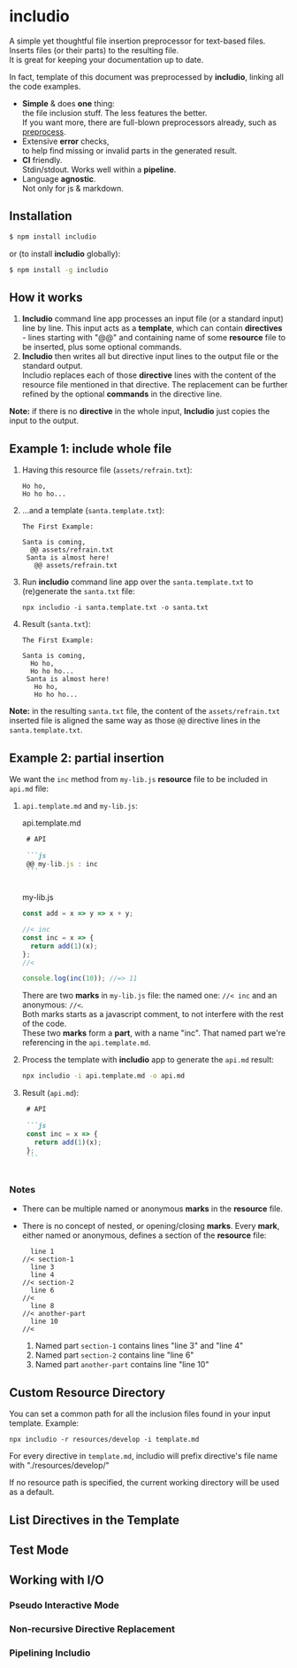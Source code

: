 <!--- Comments are Fun --->

# includio

A simple yet thoughtful file insertion preprocessor for text-based files. Inserts files (or their parts) to the resulting file.  
It is great for keeping your documentation up to date.

In fact, template of this document was preprocessed by **includio**, linking all the code examples.

- **Simple** & does **one** thing:  
  the file inclusion stuff. The less features the better.  
   If you want more, there are full-blown preprocessors already, such as [preprocess](https://www.npmjs.com/package/preprocess).
- Extensive **error** checks,  
   to help find missing or invalid parts in the generated result.
- **CI** friendly.  
  Stdin/stdout. Works well within a **pipeline**.
- Language **agnostic**.  
  Not only for js & markdown.

## Installation

```bash
$ npm install includio
```

or (to install **includio** globally):

```bash
$ npm install -g includio
```

## How it works

1. **Includio** command line app processes an input file (or a standard input) line by line. This input acts as a **template**, which can contain **directives** - lines starting with "@@" and containing name of some **resource** file to be inserted, plus some optional commands.
2. **Includio** then writes all but directive input lines to the output file or the standard output.  
   Includio replaces each of those **directive** lines with the content of the resource file mentioned in that directive.
   The replacement can be further refined by the optional **commands** in the directive line.

**Note:** if there is no **directive** in the whole input, **Includio** just copies the input to the output.

## Example 1: include whole file

1. Having this resource file (`assets/refrain.txt`):

   ```
   Ho ho,
   Ho ho ho...
   ```

2. ...and a template (`santa.template.txt`):

   ```
   The First Example:
   
   Santa is coming,
     @@ assets/refrain.txt
    Santa is almost here!
      @@ assets/refrain.txt
   ```

3. Run **includio** command line app over the `santa.template.txt` to (re)generate the `santa.txt` file:

   ```
   npx includio -i santa.template.txt -o santa.txt
   ```

4. Result (`santa.txt`):

   ```
   The First Example:
   
   Santa is coming,
     Ho ho,
     Ho ho ho...
    Santa is almost here!
      Ho ho,
      Ho ho ho...
   ```

**Note:** in the resulting `santa.txt` file, the content of the `assets/refrain.txt` inserted file is aligned the same way as those `@@` directive lines in the `santa.template.txt`.

## Example 2: partial insertion

We want the `inc` method from `my-lib.js` **resource** file to be included in `api.md` file:

1. `api.template.md` and `my-lib.js`:

   api.template.md
   <!-- prettier-ignore -->
   ~~~md
    # API
    
    ```js
    @@ my-lib.js : inc
    ```
    
    ~~~

   my-lib.js

   ```js
   const add = x => y => x + y;
   
   //< inc
   const inc = x => {
     return add(1)(x);
   };
   //<
   
   console.log(inc(10)); //=> 11
   
   ```

   There are two **marks** in `my-lib.js` file: the named one: `//< inc` and an anonymous: `//<`.  
   Both marks starts as a javascript comment, to not interfere with the rest of the code.  
    These two **marks** form a **part**, with a name "inc". That named part we're referencing in the `api.template.md`.

2. Process the template with **includio** app to generate the `api.md` result:

   ```sh
   npx includio -i api.template.md -o api.md
   ```

3. Result (`api.md`):

   <!-- prettier-ignore -->
   ````md
    # API
    
    ```js
    const inc = x => {
      return add(1)(x);
    };
    ```
    
    ````

### Notes

- There can be multiple named or anonymous **marks** in the **resource** file.
- There is no concept of nested, or opening/closing **marks**. Every **mark**, either named or anonymous, defines a section of the **resource** file:

  ```
    line 1
  //< section-1
    line 3
    line 4
  //< section-2
    line 6
  //<
    line 8
  //< another-part
    line 10
  //<
  ```

  1. Named part `section-1` contains lines "line 3" and "line 4"
  2. Named part `section-2` contains line "line 6"
  3. Named part `another-part` contains line "line 10"

## Custom Resource Directory

You can set a common path for all the inclusion files found in your input template. Example:

```
npx includio -r resources/develop -i template.md
```

For every directive in `template.md`, includio will prefix directive's file name with "./resources/develop/"

If no resource path is specified, the current working directory will be used as a default.

## List Directives in the Template

## Test Mode

## Working with I/O

### Pseudo Interactive Mode

### Non-recursive Directive Replacement

### Pipelining Includio
